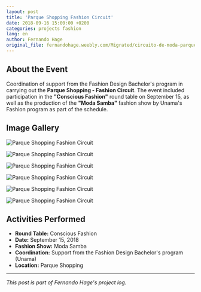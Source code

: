 ```yaml
---
layout: post
title: 'Parque Shopping Fashion Circuit'
date: 2018-09-16 15:00:00 +0200
categories: projects fashion
lang: en
author: Fernando Hage
original_file: fernandohage.weebly.com/Migrated/circuito-de-moda-parque-shopping.html
---
```


## About the Event

Coordination of support from the Fashion Design Bachelor's program in carrying out the **Parque Shopping - Fashion Circuit**. The event included participation in the **"Conscious Fashion"** round table on September 15, as well as the production of the **"Moda Samba"** fashion show by Unama's Fashion program as part of the schedule.

## Image Gallery


![Parque Shopping Fashion Circuit](/assets/images/2018-09-16-circuito-moda-parque-shopping-evento-01.jpg)



![Parque Shopping Fashion Circuit](/assets/images/2018-09-16-circuito-moda-parque-shopping-evento-02.jpg)



![Parque Shopping Fashion Circuit](/assets/images/2018-09-16-circuito-moda-parque-shopping-evento-03.jpg)



![Parque Shopping Fashion Circuit](/assets/images/2018-09-16-circuito-moda-parque-shopping-evento-04.jpg)



![Parque Shopping Fashion Circuit](/assets/images/2018-09-16-circuito-moda-parque-shopping-evento-05.jpg)



![Parque Shopping Fashion Circuit](/assets/images/2018-09-16-circuito-moda-parque-shopping-evento-06.jpg)


## Activities Performed

- **Round Table:** Conscious Fashion
- **Date:** September 15, 2018
- **Fashion Show:** Moda Samba
- **Coordination:** Support from the Fashion Design Bachelor's program (Unama)
- **Location:** Parque Shopping

---

*This post is part of Fernando Hage's project log.*